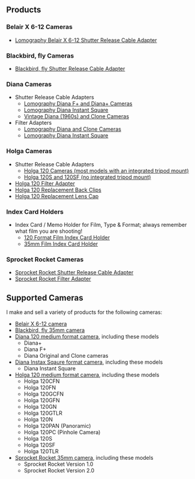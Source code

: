## Products

### Belair X 6-12 Cameras ###
- [Lomography Belair X 6-12 Shutter Release Cable Adapter](belair-x-6-12-adapter)

### Blackbird, fly Cameras ###
- [Blackbird, fly Shutter Release Cable Adapter](blackbird-fly-adapter)

### Diana Cameras
- Shutter Release Cable Adapters
  - [Lomography Diana F+ and Diana+ Cameras](diana-f+-adapter)
  - [Lomography Diana Instant Square](diana-instant-square-adapter)
  - [Vintage Diana (1960s) and Clone Cameras](diana-adapter)
- Filter Adapters
  - [Lomography Diana and Clone Cameras](diana-f+-filter)
  - [Lomography Diana Instant Square](diana-instant-square-filter)

### Holga Cameras
- Shutter Release Cable Adapters
  - [Holga 120 Cameras (most models with an integrated tripod mount)](holga-120-adapter)
  - [Holga 120S and 120SF (no integrated tripod mount)](holga-120s-adapter)
- [Holga 120 Filter Adapter](holga-filter)
- [Holga 120 Replacement Back Clips](holga-120-back-clips)
- [Holga 120 Replacement Lens Cap](holga-120-lens-cap)

### Index Card Holders
- Index Card / Memo Holder for Film, Type & Format; always remember what film you are shooting!
  - [120 Format Film Index Card Holder](120-film-index-card-holder)
  - [35mm Film Index Card Holder](35mm-film-index-card-holder)

### Sprocket Rocket Cameras
  - [Sprocket Rocket Shutter Release Cable Adapter](lomography-sprocket-rocket)
  - [Sprocket Rocket Filter Adapter](lomography-sprocket-rocket-filter)

## Supported Cameras
I make and sell a variety of products for the following cameras:

- [Belair X 6-12 camera](http://camera-wiki.org/wiki/Lomography_Belair_X_6-12)
- [Blackbird, fly 35mm camera](http://camera-wiki.org/wiki/Blackbird,_fly)
- [Diana 120 medium format camera](https://en.wikipedia.org/wiki/Diana_(camera)), including these models
  - Diana+
  - Diana F+
  - Diana Original and Clone cameras
- [Diana Instax Sqaure format camera](http://camera-wiki.org/wiki/Diana_Instant_Square), including these models
  - Diana Instant Square
- [Holga 120 medium format camera](https://en.wikipedia.org/wiki/Holga), including these models
  - Holga 120CFN
  - Holga 120FN
  - Holga 120GCFN
  - Holga 120GFN
  - Holga 120GN
  - Holga 120GTLR
  - Holga 120N
  - Holga 120PAN (Panoramic)
  - Holga 120PC (Pinhole Camera)
  - Holga 120S
  - Holga 120SF
  - Holga 120TLR
- [Sprocket Rocket 35mm camera](http://camera-wiki.org/wiki/Lomographic_Sprocket_Rocket), including these models
  - Sprocket Rocket Version 1.0
  - Sprocket Rocket Version 2.0

